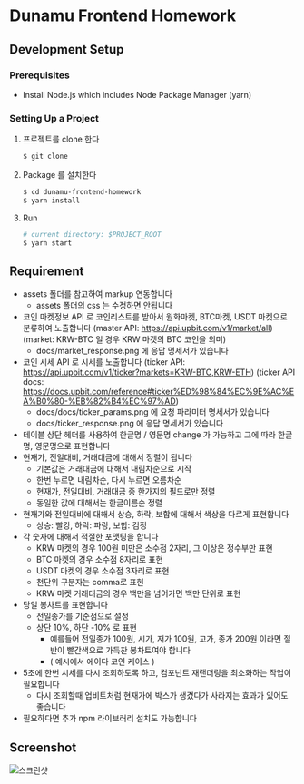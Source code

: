 # Dunamu Frontend Homework

## Development Setup

### Prerequisites

- Install Node.js which includes Node Package Manager (yarn)

### Setting Up a Project

1. 프로젝트를 clone 한다

    ```bash
    $ git clone 
    ```

2. Package 를 설치한다

    ```bash
    $ cd dunamu-frontend-homework
    $ yarn install
    ```

3. Run

    ```bash
    # current directory: $PROJECT_ROOT
    $ yarn start
    ```

## Requirement
- assets 폴더를 참고하여 markup 연동합니다
  - assets 폴더의 css 는 수정하면 안됩니다
- 코인 마켓정보 API 로 코인리스트를 받아서 원화마켓, BTC마켓, USDT 마켓으로 분류하여 노출합니다
  (master API: https://api.upbit.com/v1/market/all)
  (market: KRW-BTC 일 경우 KRW 마켓의 BTC 코인을 의미)
  - docs/market_response.png 에 응답 명세서가 있습니다
- 코인 시세 API 로 시세를 노출합니다
  (ticker API: https://api.upbit.com/v1/ticker?markets=KRW-BTC,KRW-ETH)
  (ticker API docs: https://docs.upbit.com/reference#ticker%ED%98%84%EC%9E%AC%EA%B0%80-%EB%82%B4%EC%97%AD)
  - docs/docs/ticker_params.png 에 요청 파라미터 명세서가 있습니다
  - docs/ticker_response.png 에 응답 명세서가 있습니다
- 테이블 상단 헤더를 사용하여 한글명 / 영문명 change 가 가능하고 그에 따라 한글명, 영문명으로 표현합니다
- 현재가, 전일대비, 거래대금에 대해서 정렬이 됩니다
   - 기본값은 거래대금에 대해서 내림차순으로 시작  
   - 한번 누르면 내림차순, 다시 누르면 오름차순
   - 현재가, 전일대비, 거래대금 중 한가지의 필드로만 정렬
   - 동일한 값에 대해서는 한글이름순 정렬
- 현재가와 전일대비에 대해서 상승, 하락, 보합에 대해서 색상을 다르게 표현합니다
   - 상승: 빨강, 하락: 파랑, 보합: 검정 
- 각 숫자에 대해서 적절한 포맷팅을 합니다
   - KRW 마켓의 경우 100원 미만은 소수점 2자리, 그 이상은 정수부만 표현
   - BTC 마켓의 경우 소수점 8자리로 표현
   - USDT 마켓의 경우 소수점 3자리로 표현
   - 천단위 구분자는 comma로 표현
   - KRW 마켓 거래대금의 경우 백만을 넘어가면 백만 단위로 표현
- 당일 봉차트를 표현합니다
   - 전일종가를 기준점으로 설정 
   - 상단 10%, 하단 -10% 로 표현
     - 예를들어 전일종가 100원, 시가, 저가 100원, 고가, 종가 200원 이라면 절반이 빨간색으로 가득찬 봉차트여야 합니다
     - ( 예시에서 에이다 코인 케이스 )
- 5초에 한번 시세를 다시 조회하도록 하고, 컴포넌트 재랜더링을 최소화하는 작업이 필요합니다
  - 다시 조회할때 업비트처럼 현재가에 박스가 생겼다가 사라지는 효과가 있어도 좋습니다
- 필요하다면 추가 npm 라이브러리 설치도 가능합니다

## Screenshot
![스크린샷](https://static.upbit.com/web-assets/coinlist2.png)